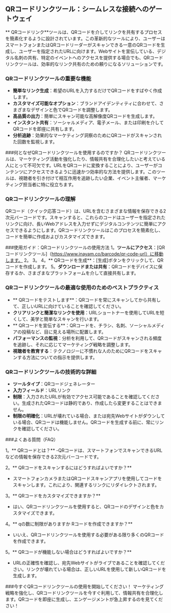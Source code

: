 ## QRコードリンクツール：シームレスな接続へのゲートウェイ

** QRコードリンク**ツールは、QRコードを介してリンクを共有するプロセスを簡素化するように設計されています。この革新的なツールにより、ユーザーはスマートフォンまたはQRコードリーダーがスキャンできる一意のQRコードを生成し、ユーザーを指定されたURLに向けます。Webサイトを宣伝している、デジタル名刺の共有、特定のイベントへのアクセスを提供する場合でも、QRコードリンクツールは、効率的なリンク共有のための頼りになるソリューションです。

### QRコードリンクツールの重要な機能
-  **簡単なリンク生成**：希望のURLを入力するだけでQRコードをすばやく作成します。
-  **カスタマイズ可能なオプション**：ブランドアイデンティティに合わせて、さまざまなデザインと色でQRコードを調整します。
-  **高品質の出力**：簡単にスキャン可能な高解像度QRコードを生成します。
-  **インスタント共有**：ソーシャルメディア、電子メール、または印刷を介してQRコードを即座に共有します。
-  **分析追跡**：効果的なマーケティング洞察のためにQRコードがスキャンされた回数を監視します。

###何となぜQRコードリンクツールを使用するのですか？
QRコードリンクツールは、マーケティング活動を強化したり、情報共有を合理化したいと考えている人にとって不可欠です。URLをQRコードに変換することにより、ユーザーがコンテンツにアクセスできるように迅速かつ効率的な方法を提供します。このツールは、視聴者を引き付けて相互作用を追跡したい企業、イベント主催者、マーケティング担当者に特に役立ちます。

### QRコードリンクツールの理解
QRコード（クイック応答コード）は、URLを含むさまざまな情報を保存できる2次元バーコードです。スキャンすると、これらのコードはユーザーを指定されたリンクに向け、長いWebアドレスを入力せずにデジタルコンテンツに簡単にアクセスできるようにします。QRコードリンクツールはこのプロセスを簡素化し、コードを簡単に作成およびカスタマイズできます。

###使用ガイド：QRコードリンクツールの使用方法
1。**ツールにアクセス**：[QRコードリンクツール]（https://www.inayam.co/barcode/qr-code-url）に移動します。
2。
3。
4。** QRコードを生成**：[生成]ボタンをクリックして、QRコードを作成します。
5。**ダウンロードまたは共有**：QRコードをデバイスに保存するか、さまざまなプラットフォームを介して直接共有します。

### QRコードリンクツールの最適な使用のためのベストプラクティス
-  ** QRコードをテストします**：QRコードを常にスキャンしてから共有して、正しいURLに向けていることを確認してください。
-  **クリアリンクと簡潔なリンクを使用**：URLショートナーを使用してURLを短くして、美学と簡単なスキャンを行います。
-  ** QRコードを宣伝する**：QRコードを、チラシ、名刺、ソーシャルメディアの投稿など、目に見える場所に配置します。
-  **パフォーマンスの監視**：分析を利用して、QRコードがスキャンされる頻度を追跡し、それに応じてマーケティング戦略を調整します。
-  **視聴者を教育する**：テクノロジーに不慣れな人のためにQRコードをスキャンする方法についての指示を提供します。

### QRコードリンクツールの技術的な詳細
-  **ツールタイプ**：QRコードジェネレーター
-  **入力フィールド**：URLリンク
-  **制限**：入力されたURLが有効でアクセス可能であることを確認してください。生成されたQRコードは静的であり、作成したら変更することはできません。
-  **制限の明確化**：URLが壊れている場合、または宛先Webサイトがダウンしている場合、QRコードは機能しません。QRコードを生成する前に、常にリンクを確認してください。

###よくある質問（FAQ）

1。** QRコードとは？**
-QRコードは、スマートフォンでスキャンできるURLなどの情報を保存できる2次元バーコードです。

2。** QRコードをスキャンするにはどうすればよいですか？**
- スマートフォンカメラまたはQRコードスキャンアプリを使用してコードをスキャンします。これにより、関連するリンクにリダイレクトされます。

3。** QRコードをカスタマイズできますか？**
- はい、QRコードリンクツールを使用すると、QRコードのデザインと色をカスタマイズできます。

4。** qの数に制限がありますか Rコードを作成できますか？**
- いいえ、QRコードリンクツールを使用する必要がある限り多くのQRコードを作成できます。

5。** QRコードが機能しない場合はどうすればよいですか？**
-  URLの正確性を確認し、宛先Webサイトがライブであることを確認してください。リンクが壊れている場合は、正しいURLを使用して新しいQRコードを生成します。

###今すぐQRコードリンクツールの使用を開始してください！
マーケティング戦略を強化し、QRコードリンクツールを今すぐ利用して、情報共有を合理化します。QRコードを即座に生成し、エンゲージメントが急上昇するのを見てください！